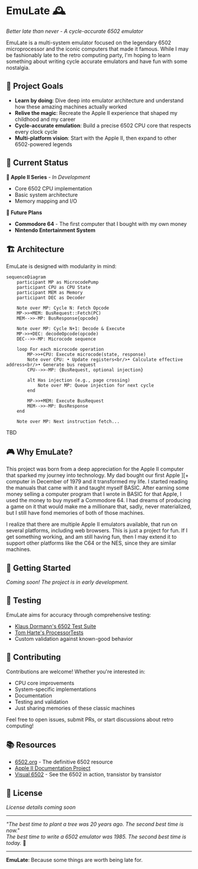 # EmuLate 🕰️

*Better late than never - A cycle-accurate 6502 emulator*

EmuLate is a multi-system emulator focused on the legendary 6502 microprocessor and the iconic computers that made it famous. While I may be fashionably late to the retro computing party, I'm hoping to learn something about writing cycle accurate emulators and have fun with some nostalgia.

## 🎯 Project Goals

- **Learn by doing**: Dive deep into emulator architecture and understand how these amazing machines actually worked
- **Relive the magic**: Recreate the Apple II experience that shaped my childhood and my career
- **Cycle-accurate emulation**: Build a precise 6502 CPU core that respects every clock cycle
- **Multi-platform vision**: Start with the Apple II, then expand to other 6502-powered legends

## 🚀 Current Status

**🍎 Apple II Series** - *In Development*
- Core 6502 CPU implementation
- Basic system architecture
- Memory mapping and I/O

**🔮 Future Plans**
- **Commodore 64** - The first computer that I bought with my own money
- **Nintendo Entertainment System**

## 🏗️ Architecture

EmuLate is designed with modularity in mind:

```mermaid
sequenceDiagram
    participant MP as MicrocodePump
    participant CPU as CPU State
    participant MEM as Memory
    participant DEC as Decoder
    
    Note over MP: Cycle N: Fetch Opcode
    MP->>+MEM: BusRequest::Fetch(PC)
    MEM-->>-MP: BusResponse{opcode}
    
    Note over MP: Cycle N+1: Decode & Execute
    MP->>+DEC: decodeOpcode(opcode)
    DEC-->>-MP: Microcode sequence
    
    loop For each microcode operation
        MP->>+CPU: Execute microcode(state, response)
        Note over CPU: • Update registers<br/>• Calculate effective address<br/>• Generate bus request
        CPU-->>-MP: {BusRequest, optional injection}
        
        alt Has injection (e.g., page crossing)
            Note over MP: Queue injection for next cycle
        end
        
        MP->>+MEM: Execute BusRequest
        MEM-->>-MP: BusResponse
    end
    
    Note over MP: Next instruction fetch...
```

TBD

## 🎮 Why EmuLate?

This project was born from a deep appreciation for the Apple II computer that sparked my journey into technology. My dad bought our first Apple ][+ computer in December of 1979 and it transformed my life. I started reading the manuals that came with it and taught myself BASIC. After earning some money selling a computer program that I wrote in BASIC for that Apple, I used the money to buy myself a Commodore 64. I had dreams of producing a game on it that would make me a millionare that, sadly, never materialized, but I still have fond memories of both of those machines.

I realize that there are multiple Apple II emulators available, that run on several platforms, including web browsers. This is just a project for fun. If I get something working, and am still having fun, then I may extend it to support other platforms like the C64 or the NES, since they are similar machines.


## 🔧 Getting Started

*Coming soon! The project is in early development.*

## 🧪 Testing

EmuLate aims for accuracy through comprehensive testing:

- [Klaus Dormann's 6502 Test Suite](https://github.com/Klaus2m5/6502_65C02_functional_tests)
- [Tom Harte's ProcessorTests](https://github.com/SingleStepTests/65x02)
- Custom validation against known-good behavior

## 🤝 Contributing

Contributions are welcome! Whether you're interested in:
- CPU core improvements
- System-specific implementations  
- Documentation
- Testing and validation
- Just sharing memories of these classic machines

Feel free to open issues, submit PRs, or start discussions about retro computing!

## 📚 Resources

- [6502.org](http://6502.org/) - The definitive 6502 resource
- [Apple II Documentation Project](https://mirrors.apple2.org.za/)
- [Visual 6502](http://visual6502.org/) - See the 6502 in action, transistor by transistor

## 📝 License

*License details coming soon*

---

*"The best time to plant a tree was 20 years ago. The second best time is now."*  
*The best time to write a 6502 emulator was 1985. The second best time is today.* 🌳

---

**EmuLate**: Because some things are worth being late for.
